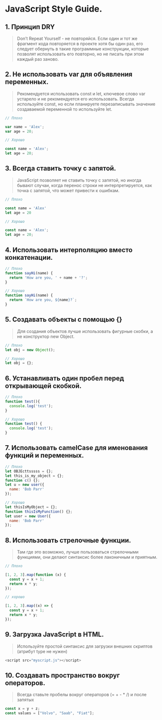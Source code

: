 # JavaScript Style Guide.

## 1. Принцип DRY

> Don’t Repeat Yourself - не повторяйся. Если один и тот же фрагмент кода повторяется в проекте хотя бы один раз, его следует обернуть в такие программные конструкции, которые позволят использовать его повторно, но не писать при этом каждый раз заново.


## 2. Не использовать var для объявления переменных.

> Рекомендуется использовать const и let, ключевое слово var устарело и не рекомендуется его использовать. Всегда используйте const, но если планируете перезаписывать значение создаваемой переменной то используйте let.

``` js
// Плохо

var name = 'Alex';
var age = 20;

// Хорошо

const name = 'Alex';
let age = 20;
```

## 3. Всегда ставить точку с запятой.

> JavaScript позволяет не ставить точку с запятой, но иногда бывают случаи, когда перенос строки не интерпретируется, как точка с запятой, что может привести к ошибкам.

``` js
// Плохо 

const name = 'Alex'
let age = 20

// Хорошо 

const name = 'Alex';
let age = 20;
```


## 4. Использовать интерполяцию вместо конкатенации.

``` js
// Плохо
function sayHi(name) {
  return 'How are you, ' + name + '?';
}

// Хорошо
function sayHi(name) {
  return `How are you, ${name}?`;
}
```



## 5. Создавать объекты с помощью {}

> Для создания объектов лучше использовать фигурные скобки, а не конструктор new Object.

``` js
// Плохо 
let obj = new Object();

// Хорошо
let obj = {};
```


## 6. Устанавливать один пробел перед открывающей скобкой.

``` js
// Плохо
function test(){
  console.log('test');
}

// Хорошо
function test() {
  console.log('test');
}
```


## 7. Использовать camelCase для именования функций и переменных.

``` js
// Плохо
let OBJEcttsssss = {};
let this_is_my_object = {};
function c() {};
let u = new user({
  name: 'Bob Parr'
});

// Хорошо
let thisIsMyObject = {};
function thisIsMyFunction() {};
let user = new User({
  name: 'Bob Parr'
});
```

## 8. Использовать стрелочные функции.

>Там где это возможно, лучше пользоваться стрелочными функциями, они делают синтаксис более лаконичным и приятным.

``` js
// Плохо

[1, 2, 3].map(function (x) {
  const y = x + 1;
  return x * y;
});

// хорошо

[1, 2, 3].map((x) => {
  const y = x + 1;
  return x * y;
});
```

## 9. Загрузка JavaScript в HTML.

> Используйте простой синтаксис для загрузки внешних скриптов (атрибут type не нужен)

``` js
<script src="myscript.js"></script>
```

## 10. Создавать пространство вокруг операторов.

> Всегда ставьте пробелы вокруг операторов (= + - * /) и после запятых

``` js
const x = y + z;
const values = ["Volvo", "Saab", "Fiat"];
```
